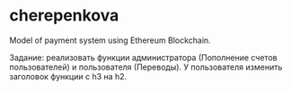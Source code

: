 # cherepenkova
Model of payment system using Ethereum Blockchain.

Задание: реализовать функции администратора (Пополнение счетов пользователей) и пользователя (Переводы). 
У пользователя изменить заголовок функции с h3  на  h2.
